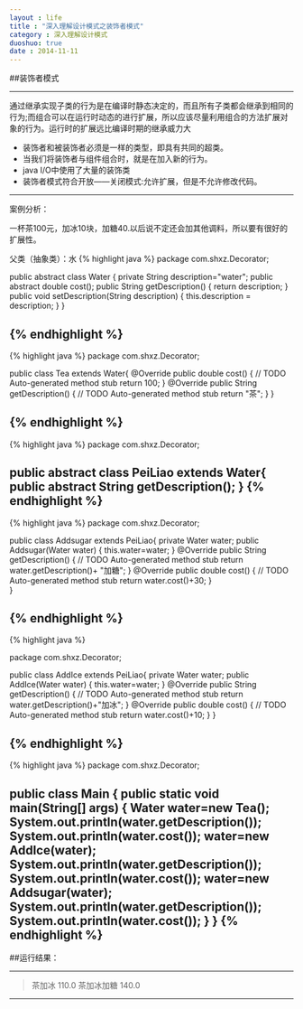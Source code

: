 ```yaml
---
layout : life
title : "深入理解设计模式之装饰者模式"
category : 深入理解设计模式
duoshuo: true
date : 2014-11-11
---
```


##装饰者模式

-------------

通过继承实现子类的行为是在编译时静态决定的，而且所有子类都会继承到相同的行为;而组合可以在运行时动态的进行扩展，所以应该尽量利用组合的方法扩展对象的行为。运行时的扩展远比编译时期的继承威力大
 * 装饰者和被装饰者必须是一样的类型，即具有共同的超类。 
 * 当我们将装饰者与组件组合时，就是在加入新的行为。
 * java I/O中使用了大量的装饰类
 * 装饰者模式符合开放——关闭模式:允许扩展，但是不允许修改代码。

------------
 
案例分析：

 一杯茶100元，加冰10块，加糖40.以后说不定还会加其他调料，所以要有很好的扩展性。

父类（抽象类）：水
{% highlight java %}
package com.shxz.Decorator;

public abstract class Water {
	private String description="water";
	public abstract double cost();
	public String getDescription() {
		return description;
	}
	public void setDescription(String description) {
		this.description = description;
	}
}


{% endhighlight %}
-----------
{% highlight java %}
package com.shxz.Decorator;

public class Tea extends Water{
	@Override
	public double cost() {
		// TODO Auto-generated method stub
		return 100;
	}
	@Override
	public String getDescription() {
		// TODO Auto-generated method stub
		return "茶";
	}
}


{% endhighlight %}
-----------
{% highlight java %}
package com.shxz.Decorator;

public abstract class PeiLiao extends Water{
	public abstract String getDescription();
}
{% endhighlight %}
-----------
{% highlight java %}
package com.shxz.Decorator;

public class Addsugar extends PeiLiao{
	private Water water;
	public Addsugar(Water water)
	{
		this.water=water;
	}
	@Override
	public String getDescription() {
		// TODO Auto-generated method stub
		return water.getDescription()+ "加糖";
	}
	@Override
	public double cost() {
		// TODO Auto-generated method stub
		return water.cost()+30;
	}	
}

{% endhighlight %}
-----------
{% highlight java %}

package com.shxz.Decorator;

public class AddIce extends PeiLiao{
	private Water water;
	public AddIce(Water water)
	{
		this.water=water;
	}
	@Override
	public String getDescription() {
		// TODO Auto-generated method stub
		return water.getDescription()+"加冰";
	}
	@Override
	public double cost() {
		// TODO Auto-generated method stub
		return water.cost()+10;
	}
}

{% endhighlight %}
-----------

{% highlight java %}
package com.shxz.Decorator;

public class Main {
	public static void main(String[] args) {
		Water water=new Tea();
		System.out.println(water.getDescription());
		System.out.println(water.cost());
		water=new AddIce(water);
		System.out.println(water.getDescription());
		System.out.println(water.cost());
		water=new Addsugar(water);
		System.out.println(water.getDescription());
		System.out.println(water.cost());
	}
}
{% endhighlight %}
-----------

##运行结果：

----------------
>茶加冰
>110.0
>茶加冰加糖
>140.0
----------------